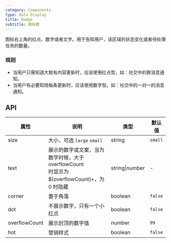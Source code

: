 ```yaml
---
category: Components
type: Data Display
title: Badge
subtitle: 徽标数
---
```


图标右上角的红点、数字或者文字。用于告知用户，该区域的状态变化或者待处理任务的数量。

### 规则

- 当用户只需知道大致有内容更新时，应该使用红点型，如：社交中的群消息通知。
- 当用户有必要知晓每条更新时，应该使用数字型。如：社交中的一对一的消息通知。

## API

| 属性 | 说明 | 类型 | 默认值 |
| --- | --- | --- | --- |
| size | 大小，可选 `large` `small` | string | `small` |
| text | 展示的数字或文案，当为数字时候，大于 overflowCount <br/> 时显示为 \${overflowCount}+，为 0 时隐藏 | string\|number | - |
| corner | 置于角落 | boolean | `false` |
| dot | 不展示数字，只有一个小红点 | boolean | `false` |
| overflowCount | 展示封顶的数字值 | number | `99` |
| hot | 营销样式 | boolean | `false` |

